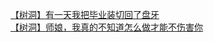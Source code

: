 [【树洞】有一天我把毕业装切回了盘牙](http://tieba.baidu.com/p/3786335977?see_lz=1&pn=)   
[【树洞】师娘，我真的不知道怎么做才能不伤害你](http://tieba.baidu.com/p/3786568704?see_lz=1&pn=)   
